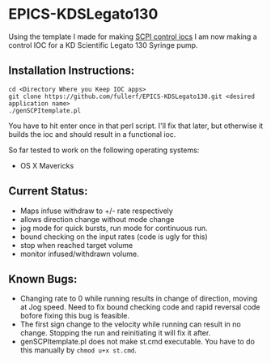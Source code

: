EPICS-KDSLegato130
==============

Using the template I made for making [SCPI control iocs](https://github.com/fullerf/EPICS-GenSCPITemplate) I am now making a control IOC for a KD Scientific Legato 130 Syringe pump.

## Installation Instructions:

```
cd <Directory Where you Keep IOC apps>
git clone https://github.com/fullerf/EPICS-KDSLegato130.git <desired application name>
./genSCPItemplate.pl
```

You have to hit enter once in that perl script.  I'll fix that later, but otherwise it builds the ioc and should result in a functional ioc.

So far tested to work on the following operating systems:

* OS X Mavericks

## Current Status:

* Maps infuse withdraw to +/- rate respectively
* allows direction change without mode change
* jog mode for quick bursts, run mode for continuous run.
* bound checking on the input rates (code is ugly for this)
* stop when reached target volume
* monitor infused/withdrawn volume.

## Known Bugs:

* Changing rate to 0 while running results in change of direction, moving at Jog speed. Need to fix bound checking code and rapid reversal code bofore fixing this bug is feasible.
* The first sign change to the velocity while running can result in no change.  Stopping the run and reinitiating it will fix it after.
* genSCPItemplate.pl does not make st.cmd executable.  You have to do this manually by `chmod u+x st.cmd`.
